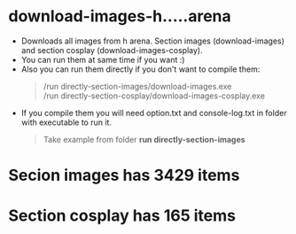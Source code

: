 # download-images-h.....arena

 - Downloads all images from h arena. Section images (download-images) and section cosplay (download-images-cosplay).  
 - You can run them at same time if you want :)  
 - Also you can run them directly if you don't want to compile them:
   > /run directly-section-images/download-images.exe  
   > /run directly-section-cosplay/download-images-cosplay.exe 
 - If you compile them you will need option.txt and console-log.txt in folder with executable to run it.
   > Take example from folder <b>run directly-section-images</b>
  
 # Secion images has 3429 items
 # Section cosplay has 165 items
